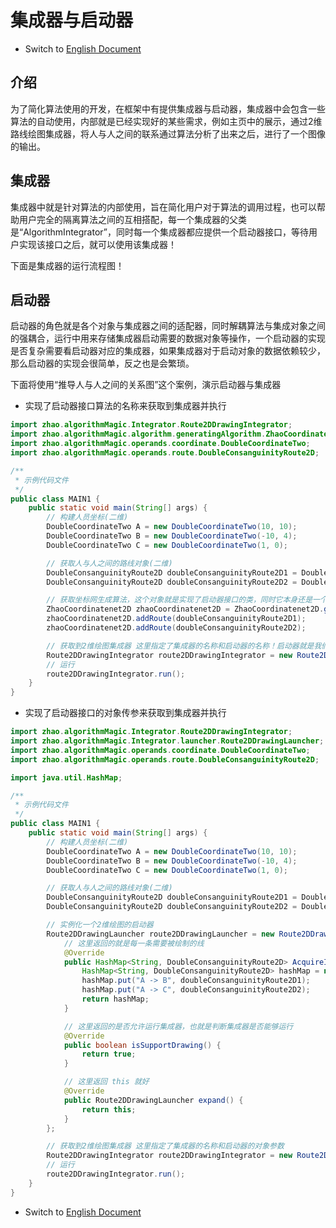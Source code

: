 # 集成器与启动器

- Switch to [English Document]()

## 介绍

为了简化算法使用的开发，在框架中有提供集成器与启动器，集成器中会包含一些算法的自动使用，内部就是已经实现好的某些需求，例如主页中的展示，通过2维路线绘图集成器，将人与人之间的联系通过算法分析了出来之后，进行了一个图像的输出。

## 集成器

集成器中就是针对算法的内部使用，旨在简化用户对于算法的调用过程，也可以帮助用户完全的隔离算法之间的互相搭配，每一个集成器的父类是“AlgorithmIntegrator”，同时每一个集成器都应提供一个启动器接口，等待用户实现该接口之后，就可以使用该集成器！

下面是集成器的运行流程图！
![]()

## 启动器

启动器的角色就是各个对象与集成器之间的适配器，同时解耦算法与集成对象之间的强耦合，运行中用来存储集成器启动需要的数据对象等操作，一个启动器的实现是否复杂需要看启动器对应的集成器，如果集成器对于启动对象的数据依赖较少，那么启动器的实现会很简单，反之也是会繁琐。

下面将使用“推导人与人之间的关系图”这个案例，演示启动器与集成器

- 实现了启动器接口算法的名称来获取到集成器并执行

```java
import zhao.algorithmMagic.Integrator.Route2DDrawingIntegrator;
import zhao.algorithmMagic.algorithm.generatingAlgorithm.ZhaoCoordinatenet2D;
import zhao.algorithmMagic.operands.coordinate.DoubleCoordinateTwo;
import zhao.algorithmMagic.operands.route.DoubleConsanguinityRoute2D;

/**
 * 示例代码文件
 */
public class MAIN1 {
    public static void main(String[] args) {
        // 构建人员坐标(二维)
        DoubleCoordinateTwo A = new DoubleCoordinateTwo(10, 10);
        DoubleCoordinateTwo B = new DoubleCoordinateTwo(-10, 4);
        DoubleCoordinateTwo C = new DoubleCoordinateTwo(1, 0);

        // 获取人与人之间的路线对象(二维)
        DoubleConsanguinityRoute2D doubleConsanguinityRoute2D1 = DoubleConsanguinityRoute2D.parse("A -> B", A, B);
        DoubleConsanguinityRoute2D doubleConsanguinityRoute2D2 = DoubleConsanguinityRoute2D.parse("A -> C", A, C);

        // 获取坐标网生成算法，这个对象就是实现了启动器接口的类，同时它本身还是一个算法
        ZhaoCoordinatenet2D zhaoCoordinatenet2D = ZhaoCoordinatenet2D.getInstance("Z");
        zhaoCoordinatenet2D.addRoute(doubleConsanguinityRoute2D1);
        zhaoCoordinatenet2D.addRoute(doubleConsanguinityRoute2D2);

        // 获取到2维绘图集成器 这里指定了集成器的名称和启动器的名称！启动器就是我们的那个算法
        Route2DDrawingIntegrator route2DDrawingIntegrator = new Route2DDrawingIntegrator("2DDrawingIntegrator", "Z");
        // 运行
        route2DDrawingIntegrator.run();
    }
}
```

- 实现了启动器接口的对象传参来获取到集成器并执行

```java
import zhao.algorithmMagic.Integrator.Route2DDrawingIntegrator;
import zhao.algorithmMagic.Integrator.launcher.Route2DDrawingLauncher;
import zhao.algorithmMagic.operands.coordinate.DoubleCoordinateTwo;
import zhao.algorithmMagic.operands.route.DoubleConsanguinityRoute2D;

import java.util.HashMap;

/**
 * 示例代码文件
 */
public class MAIN1 {
    public static void main(String[] args) {
        // 构建人员坐标(二维)
        DoubleCoordinateTwo A = new DoubleCoordinateTwo(10, 10);
        DoubleCoordinateTwo B = new DoubleCoordinateTwo(-10, 4);
        DoubleCoordinateTwo C = new DoubleCoordinateTwo(1, 0);

        // 获取人与人之间的路线对象(二维)
        DoubleConsanguinityRoute2D doubleConsanguinityRoute2D1 = DoubleConsanguinityRoute2D.parse("A -> B", A, B);
        DoubleConsanguinityRoute2D doubleConsanguinityRoute2D2 = DoubleConsanguinityRoute2D.parse("A -> C", A, C);

        // 实例化一个2维绘图的启动器
        Route2DDrawingLauncher route2DDrawingLauncher = new Route2DDrawingLauncher() {
            // 这里返回的就是每一条需要被绘制的线
            @Override
            public HashMap<String, DoubleConsanguinityRoute2D> AcquireImageDataSet() {
                HashMap<String, DoubleConsanguinityRoute2D> hashMap = new HashMap<>();
                hashMap.put("A -> B", doubleConsanguinityRoute2D1);
                hashMap.put("A -> C", doubleConsanguinityRoute2D2);
                return hashMap;
            }

            // 这里返回的是否允许运行集成器，也就是判断集成器是否能够运行
            @Override
            public boolean isSupportDrawing() {
                return true;
            }

            // 这里返回 this 就好
            @Override
            public Route2DDrawingLauncher expand() {
                return this;
            }
        };

        // 获取到2维绘图集成器 这里指定了集成器的名称和启动器的对象参数
        Route2DDrawingIntegrator route2DDrawingIntegrator = new Route2DDrawingIntegrator("2DDrawingIntegrator", route2DDrawingLauncher);
        // 运行
        route2DDrawingIntegrator.run();
    }
}

```

- Switch to [English Document]()